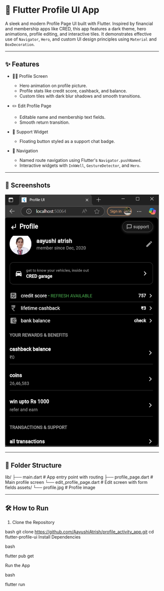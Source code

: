 # 🚀 Flutter Profile UI App

A sleek and modern Profile Page UI built with Flutter. Inspired by financial and membership apps like CRED, this app features a dark theme, hero animations, profile editing, and interactive tiles. It demonstrates effective use of `Navigator`, `Hero`, and custom UI design principles using `Material` and `BoxDecoration`.

---

## ✨ Features

- 🧑‍💼 Profile Screen
  - Hero animation on profile picture.
  - Profile stats like credit score, cashback, and balance.
  - Custom tiles with dark blur shadows and smooth transitions.
  
- ✏️ Edit Profile Page
  - Editable name and membership text fields.
  - Smooth return transition.
  
- 💬 Support Widget
  - Floating button styled as a support chat badge.

- 🧭 Navigation
  - Named route navigation using Flutter's `Navigator.pushNamed`.
  - Interactive widgets with `InkWell`, `GestureDetector`, and `Hero`.

---

## 📱 Screenshots

![image alt](https://github.com/AayushiAtrish/profile_activity_app/blob/29d0d6fb0e6a7c8c509bbb7eb69dc7105cef47ad/Screenshot%202025-05-19%20191342.png)

---

## 🧩 Folder Structure

lib/
├── main.dart # App entry point with routing
├── profile_page.dart # Main profile screen
└── edit_profile_page.dart # Edit screen with form fields
assets/
└── profile.jpg # Profile image


---

## 🛠️ How to Run

1. Clone the Repository

bash
git clone https://github.com/AayushiAtrish/profile_activity_app.git
cd flutter-profile-ui
Install Dependencies

bash

flutter pub get

Run the App

bash

flutter run
